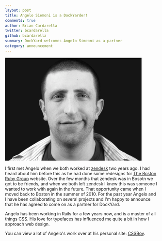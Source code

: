 ```yaml
---
layout: post
title: Angelo Siemoni is a DockYarder!
comments: true
author: Brian Cardarella
twitter: bcardarella
github: bcardarella
summary: DockYard welcomes Angelo Simeoni as a partner
category: announcement
---
```


![Angelo Simeoni](/images/angelo-simeoni.png)

I first met Angelo when we both worked at [zendesk](http://zendesk.com) two years ago. I had heard about him before this as he had done some redesigns for [The Boston Ruby Group](http://bostonrb.org) website. Over the few months that zendesk was in Bosotn we got to be friends, and when we both left zendesk I knew this was someone I wanted to work with again in the future. That opportunity came when I moved back to Boston in the summer of 2010. For the past year Angelo and I have been collaborating on several projects and I'm happy to announce that he has agreed to come on as a partner for DockYard.

Angelo has been working in Rails for a few years now, and is a master of
all things CSS. His love for typefaces has influenced me quite a bit in
how I approach web design.

You can view a lot of Angelo's work over at his personal site:
[CSSBoy](http://cssboy.com).
